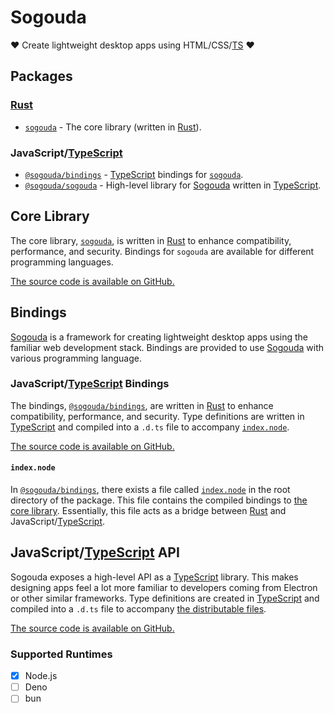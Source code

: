 # Sogouda

♥ Create lightweight desktop apps using HTML/CSS/[TS](https://www.typescriptlang.org/) ♥

## Packages

### [Rust](https://www.rust-lang.org/learn)

* [`sogouda`](#core-library) - The core library (written in [Rust](https://www.rust-lang.org/learn)).

### JavaScript/[TypeScript](https://www.typescriptlang.org/)

* [`@sogouda/bindings`](#javascripttypescript-bindings) - [TypeScript](https://www.typescriptlang.org/) bindings for [`sogouda`](#core-library).
* [`@sogouda/sogouda`](#javascripttypescript-api) - High-level library for [Sogouda](#sogouda) written in [TypeScript](https://www.typescriptlang.org/).

## Core Library

The core library, [`sogouda`](https://crates.io/crates/sogouda), is written in [Rust](https://www.rust-lang.org/learn) to enhance compatibility, performance, and security.
Bindings for `sogouda` are available for different programming languages.

[The source code is available on GitHub.](#sogouda)

## Bindings

[Sogouda](#sogouda) is a framework for creating lightweight desktop apps using the familiar web development stack.
Bindings are provided to use [Sogouda](#sogouda) with various programming language.

### JavaScript/[TypeScript](https://www.typescriptlang.org/) Bindings

The bindings, [`@sogouda/bindings`](https://npmjs.org/package/@sogouda/bindings), are written in [Rust](https://www.rust-lang.org/learn) to enhance compatibility, performance, and security.
Type definitions are written in [TypeScript](https://www.typescriptlang.org/) and compiled into a `.d.ts` file to accompany [`index.node`](https://github.com/sogouda/node-bindings#indexnode).

[The source code is available on GitHub.](https://github.com/sogouda/node-bindings)

#### `index.node`

In [`@sogouda/bindings`](#bindings), there exists a file called [`index.node`](https://github.com/sogouda/node-bindings/tree/release/index.node) in the root directory of the package.
This file contains the compiled bindings to [the core library](#core-library). Essentially, this file acts as a bridge between [Rust](https://www.rust-lang.org/learn) and JavaScript/[TypeScript](https://www.typescriptlang.org/).


## JavaScript/[TypeScript](https://www.typescriptlang.org/) API

Sogouda exposes a high-level API as a [TypeScript](https://www.typescriptlang.org/) library.
This makes designing apps feel a lot more familiar to developers coming from Electron or other similar frameworks.
Type definitions are created in [TypeScript](https://www.typescriptlang.org/) and compiled into a `.d.ts` file to accompany [the distributable files](https://github.com/sogouda/node-sogouda/tree/release/dist).

[The source code is available on GitHub.](https://github.com/sogouda/node-sogouda)

### Supported Runtimes

* [x] Node.js
* [ ] Deno
* [ ] bun
